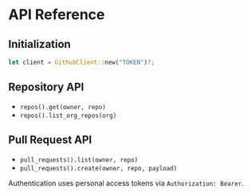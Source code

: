 # API Reference

## Initialization
```rust
let client = GithubClient::new("TOKEN")?;
```

## Repository API
- `repos().get(owner, repo)`
- `repos().list_org_repos(org)`

## Pull Request API
- `pull_requests().list(owner, repo)`
- `pull_requests().create(owner, repo, payload)`

Authentication uses personal access tokens via `Authorization: Bearer`.
